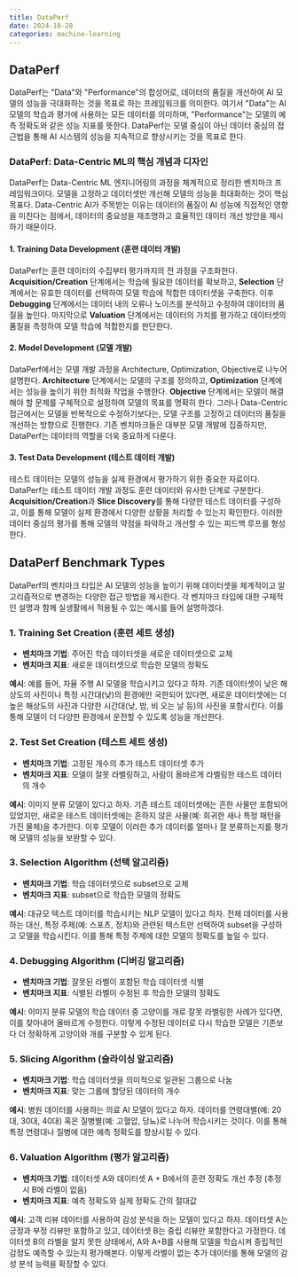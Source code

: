 ```yaml
---
title: DataPerf
date: 2024-10-28
categories: machine-learning
---
```


## DataPerf

DataPerf는 "Data"와 "Performance"의 합성어로, 데이터의 품질을 개선하여 AI 모델의 성능을 극대화하는 것을 목표로 하는 프레임워크를 의미한다. 여기서 "Data"는 AI 모델의 학습과 평가에 사용하는 모든 데이터를 의미하며, "Performance"는 모델의 예측 정확도와 같은 성능 지표를 뜻한다. DataPerf는 모델 중심이 아닌 데이터 중심의 접근법을 통해 AI 시스템의 성능을 지속적으로 향상시키는 것을 목표로 한다.

### DataPerf: Data-Centric ML의 핵심 개념과 디자인

DataPerf는 Data-Centric ML 엔지니어링의 과정을 체계적으로 정리한 벤치마크 프레임워크이다. 모델을 고정하고 데이터셋만 개선해 모델의 성능을 최대화하는 것이 핵심 목표다. Data-Centric AI가 주목받는 이유는 데이터의 품질이 AI 성능에 직접적인 영향을 미친다는 점에서, 데이터의 중요성을 재조명하고 효율적인 데이터 개선 방안을 제시하기 때문이다.

#### 1. Training Data Development (훈련 데이터 개발)

DataPerf는 훈련 데이터의 수집부터 평가까지의 전 과정을 구조화한다. **Acquisition/Creation** 단계에서는 학습에 필요한 데이터를 확보하고, **Selection** 단계에서는 유효한 데이터를 선택하여 모델 학습에 적합한 데이터셋을 구축한다. 이후 **Debugging** 단계에서는 데이터 내의 오류나 노이즈를 분석하고 수정하여 데이터의 품질을 높인다. 마지막으로 **Valuation** 단계에서는 데이터의 가치를 평가하고 데이터셋의 품질을 측정하여 모델 학습에 적합한지를 판단한다.

#### 2. Model Development (모델 개발)

DataPerf에서는 모델 개발 과정을 Architecture, Optimization, Objective로 나누어 설명한다. **Architecture** 단계에서는 모델의 구조를 정의하고, **Optimization** 단계에서는 성능을 높이기 위한 최적화 작업을 수행한다. **Objective** 단계에서는 모델이 해결해야 할 문제를 구체적으로 설정하여 모델의 목표를 명확히 한다. 그러나 Data-Centric 접근에서는 모델을 반복적으로 수정하기보다는, 모델 구조를 고정하고 데이터의 품질을 개선하는 방향으로 진행한다. 기존 벤치마크들은 대부분 모델 개발에 집중하지만, DataPerf는 데이터의 역할을 더욱 중요하게 다룬다.

#### 3. Test Data Development (테스트 데이터 개발)

테스트 데이터는 모델의 성능을 실제 환경에서 평가하기 위한 중요한 자료이다. DataPerf는 테스트 데이터 개발 과정도 훈련 데이터와 유사한 단계로 구분한다. **Acquisition/Creation**과 **Slice Discovery**를 통해 다양한 테스트 데이터를 구성하고, 이를 통해 모델이 실제 환경에서 다양한 상황을 처리할 수 있는지 확인한다. 이러한 데이터 중심의 평가를 통해 모델의 약점을 파악하고 개선할 수 있는 피드백 루프를 형성한다.

## DataPerf Benchmark Types

DataPerf의 벤치마크 타입은 AI 모델의 성능을 높이기 위해 데이터셋을 체계적이고 알고리즘적으로 변경하는 다양한 접근 방법을 제시한다. 각 벤치마크 타입에 대한 구체적인 설명과 함께 실생활에서 적용될 수 있는 예시를 들어 설명하겠다.

### 1. Training Set Creation (훈련 세트 생성)

- **벤치마크 기법**: 주어진 학습 데이터셋을 새로운 데이터셋으로 교체
- **벤치마크 지표**: 새로운 데이터셋으로 학습한 모델의 정확도

**예시**: 예를 들어, 자율 주행 AI 모델을 학습시키고 있다고 하자. 기존 데이터셋이 낮은 해상도의 사진이나 특정 시간대(낮)의 환경에만 국한되어 있다면, 새로운 데이터셋에는 더 높은 해상도의 사진과 다양한 시간대(낮, 밤, 비 오는 날 등)의 사진을 포함시킨다. 이를 통해 모델이 더 다양한 환경에서 운전할 수 있도록 성능을 개선한다.

### 2. Test Set Creation (테스트 세트 생성)

- **벤치마크 기법**: 고정된 개수의 추가 테스트 데이터셋 추가
- **벤치마크 지표**: 모델이 잘못 라벨링하고, 사람이 올바르게 라벨링한 테스트 데이터의 개수

**예시**: 이미지 분류 모델이 있다고 하자. 기존 테스트 데이터셋에는 흔한 사물만 포함되어 있었지만, 새로운 테스트 데이터셋에는 흔하지 않은 사물(예: 희귀한 새나 특정 패턴을 가진 물체)을 추가한다. 이후 모델이 이러한 추가 데이터를 얼마나 잘 분류하는지를 평가해 모델의 성능을 보완할 수 있다.

### 3. Selection Algorithm (선택 알고리즘)

- **벤치마크 기법**: 학습 데이터셋으로 subset으로 교체
- **벤치마크 지표**: subset으로 학습한 모델의 정확도

**예시**: 대규모 텍스트 데이터를 학습시키는 NLP 모델이 있다고 하자. 전체 데이터를 사용하는 대신, 특정 주제(예: 스포츠, 정치)와 관련된 텍스트만 선택하여 subset을 구성하고 모델을 학습시킨다. 이를 통해 특정 주제에 대한 모델의 정확도를 높일 수 있다.

### 4. Debugging Algorithm (디버깅 알고리즘)

- **벤치마크 기법**: 잘못된 라벨이 포함된 학습 데이터셋 식별
- **벤치마크 지표**: 식별된 라벨이 수정된 후 학습한 모델의 정확도

**예시**: 이미지 분류 모델의 학습 데이터 중 고양이를 개로 잘못 라벨링한 사례가 있다면, 이를 찾아내어 올바르게 수정한다. 이렇게 수정된 데이터로 다시 학습한 모델은 기존보다 더 정확하게 고양이와 개를 구분할 수 있게 된다.

### 5. Slicing Algorithm (슬라이싱 알고리즘)

- **벤치마크 기법**: 학습 데이터셋을 의미적으로 일관된 그룹으로 나눔
- **벤치마크 지표**: 맞는 그룹에 할당된 데이터의 개수

**예시**: 병원 데이터를 사용하는 의료 AI 모델이 있다고 하자. 데이터를 연령대별(예: 20대, 30대, 40대) 혹은 질병별(예: 고혈압, 당뇨)로 나누어 학습시키는 것이다. 이를 통해 특정 연령대나 질병에 대한 예측 정확도를 향상시킬 수 있다.

### 6. Valuation Algorithm (평가 알고리즘)

- **벤치마크 기법**: 데이터셋 A와 데이터셋 A + B에서의 훈련 정확도 개선 추정 (추정 시 B에 라벨이 없음)
- **벤치마크 지표**: 예측 정확도와 실제 정확도 간의 절대값

**예시**: 고객 리뷰 데이터를 사용하여 감성 분석을 하는 모델이 있다고 하자. 데이터셋 A는 긍정과 부정 리뷰만 포함하고 있고, 데이터셋 B는 중립 리뷰만 포함한다고 가정한다. 데이터셋 B의 라벨을 알지 못한 상태에서, A와 A+B를 사용해 모델을 학습시켜 중립적인 감정도 예측할 수 있는지 평가해본다. 이렇게 라벨이 없는 추가 데이터를 통해 모델의 감성 분석 능력을 확장할 수 있다.
